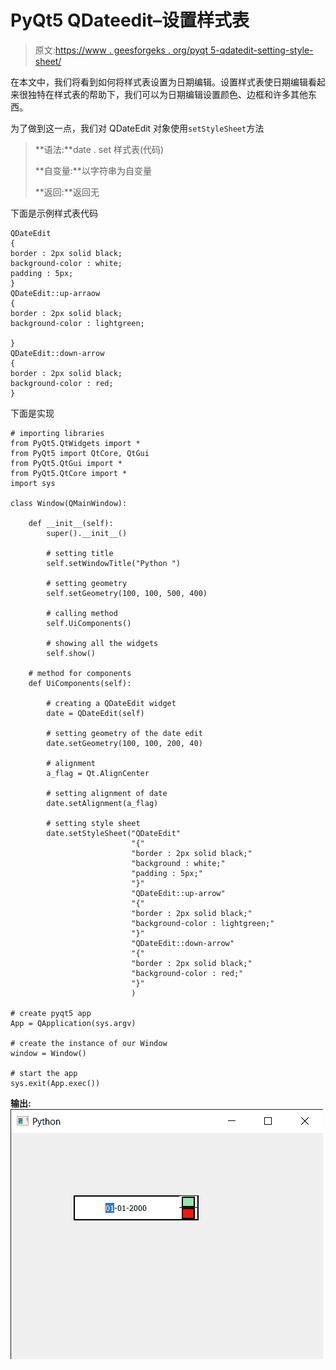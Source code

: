 # PyQt5 QDateedit–设置样式表

> 原文:[https://www . geesforgeks . org/pyqt 5-qdatedit-setting-style-sheet/](https://www.geeksforgeeks.org/pyqt5-qdateedit-setting-style-sheet/)

在本文中，我们将看到如何将样式表设置为日期编辑。设置样式表使日期编辑看起来很独特在样式表的帮助下，我们可以为日期编辑设置颜色、边框和许多其他东西。

为了做到这一点，我们对 QDateEdit 对象使用`setStyleSheet`方法

> **语法:**date . set 样式表(代码)
> 
> **自变量:**以字符串为自变量
> 
> **返回:**返回无

下面是示例样式表代码

```
QDateEdit
{
border : 2px solid black;
background-color : white;
padding : 5px;
}
QDateEdit::up-arraow
{
border : 2px solid black;
background-color : lightgreen;

}
QDateEdit::down-arrow
{
border : 2px solid black;
background-color : red;
}

```

下面是实现

```
# importing libraries
from PyQt5.QtWidgets import * 
from PyQt5 import QtCore, QtGui
from PyQt5.QtGui import * 
from PyQt5.QtCore import * 
import sys

class Window(QMainWindow):

    def __init__(self):
        super().__init__()

        # setting title
        self.setWindowTitle("Python ")

        # setting geometry
        self.setGeometry(100, 100, 500, 400)

        # calling method
        self.UiComponents()

        # showing all the widgets
        self.show()

    # method for components
    def UiComponents(self):

        # creating a QDateEdit widget
        date = QDateEdit(self)

        # setting geometry of the date edit
        date.setGeometry(100, 100, 200, 40)

        # alignment
        a_flag = Qt.AlignCenter

        # setting alignment of date
        date.setAlignment(a_flag)

        # setting style sheet
        date.setStyleSheet("QDateEdit"
                           "{"
                           "border : 2px solid black;"
                           "background : white;"
                           "padding : 5px;"
                           "}"
                           "QDateEdit::up-arrow"
                           "{"
                           "border : 2px solid black;"
                           "background-color : lightgreen;"
                           "}"
                           "QDateEdit::down-arrow"
                           "{"
                           "border : 2px solid black;"
                           "background-color : red;"
                           "}"
                           )

# create pyqt5 app
App = QApplication(sys.argv)

# create the instance of our Window
window = Window()

# start the app
sys.exit(App.exec())
```

**输出:**
![](img/1ed67562a33b4f5d8a48032d86104deb.png)